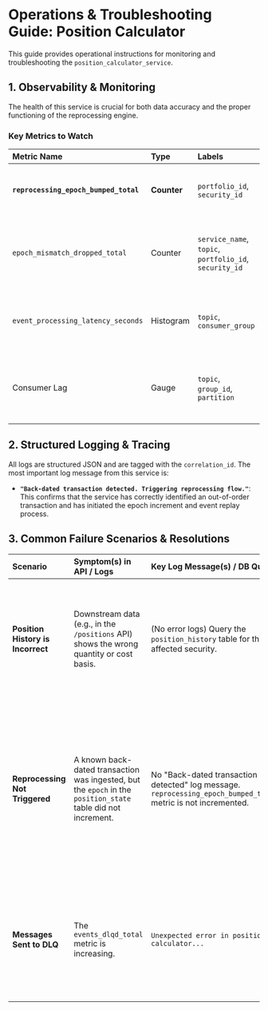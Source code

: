 # Operations & Troubleshooting Guide: Position Calculator

This guide provides operational instructions for monitoring and troubleshooting the `position_calculator_service`.

## 1. Observability & Monitoring

The health of this service is crucial for both data accuracy and the proper functioning of the reprocessing engine.

### Key Metrics to Watch

| Metric Name | Type | Labels | Description & What to Watch For |
| :--- | :--- | :--- | :--- |
| **`reprocessing_epoch_bumped_total`** | **Counter** | `portfolio_id`, `security_id` | **(New)** Increments every time a back-dated transaction triggers a new epoch and a full reprocessing flow. This is the primary indicator of reprocessing activity. |
| `epoch_mismatch_dropped_total` | Counter | `service_name`, `topic`, `portfolio_id`, `security_id` | Increments every time this consumer discards a Kafka message because its epoch is stale. A high rate indicates that epoch fencing is working correctly to prevent data corruption during an active replay. |
| `event_processing_latency_seconds` | Histogram | `topic`, `consumer_group` | Measures the time taken to process a single transaction. A sudden increase can indicate that the service is recalculating very long position histories, which may be a performance bottleneck. |
| Consumer Lag | Gauge | `topic`, `group_id`, `partition` | High or growing consumer lag on the `processed_transactions_completed` topic is a primary indicator that the service is struggling to keep up with the transaction volume or is stuck in a retry loop. |

## 2. Structured Logging & Tracing

All logs are structured JSON and are tagged with the `correlation_id`. The most important log message from this service is:

* **`"Back-dated transaction detected. Triggering reprocessing flow."`**: This confirms that the service has correctly identified an out-of-order transaction and has initiated the epoch increment and event replay process.

## 3. Common Failure Scenarios & Resolutions

| Scenario | Symptom(s) in API / Logs | Key Log Message(s) / DB Query | Resolution / Action |
| :--- | :--- | :--- | :--- |
| **Position History is Incorrect** | Downstream data (e.g., in the `/positions` API) shows the wrong quantity or cost basis. | (No error logs) Query the `position_history` table for the affected security. | **Cause:** The `cost_calculator_service` may have provided an incorrect `net_cost` on the inbound transaction event. <br> **Resolution:** Verify the cost basis logic in the upstream service. This service now correctly applies the authoritative `net_cost` provided to it. |
| **Reprocessing Not Triggered** | A known back-dated transaction was ingested, but the `epoch` in the `position_state` table did not increment. | No "Back-dated transaction detected" log message. `reprocessing_epoch_bumped_total` metric is not incremented. | **Cause:** The back-dated detection logic did not evaluate to `true`. This could be because the `watermark_date` and latest `daily_position_snapshot` were both older than the transaction date. <br> **Resolution:** 1. Query `position_state` and `daily_position_snapshots` for the key to verify the dates. 2. If the state appears correct, this may indicate a subtle logic issue. Escalate to the development team with the transaction details. |
| **Messages Sent to DLQ** | The `events_dlqd_total` metric is increasing. | `Unexpected error in position calculator...` | **Cause:** A "poison pill" message caused by a bug in the position calculation logic that isn't handled gracefully. <br> **Resolution:** **Escalate to the development team.** Provide the full DLQ message, which contains the original transaction and a detailed error traceback. |